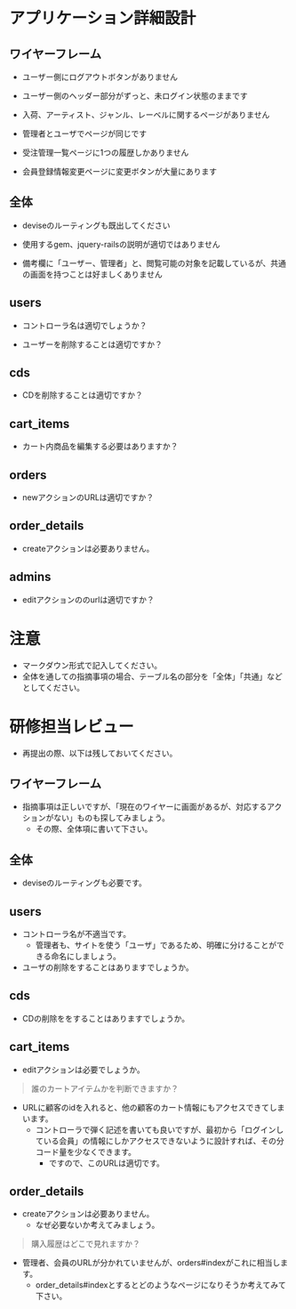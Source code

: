 # アプリケーション詳細設計
## ワイヤーフレーム
- ユーザー側にログアウトボタンがありません

- ユーザー側のヘッダー部分がずっと、未ログイン状態のままです

- 入荷、アーティスト、ジャンル、レーベルに関するページがありません

- 管理者とユーザでページが同じです

- 受注管理一覧ページに1つの履歴しかありません

- 会員登録情報変更ページに変更ボタンが大量にあります

## 全体
- deviseのルーティングも既出してください

- 使用するgem、jquery-railsの説明が適切ではありません

- 備考欄に「ユーザー、管理者」と、閲覧可能の対象を記載しているが、共通の画面を持つことは好ましくありません

## users
- コントローラ名は適切でしょうか？

- ユーザーを削除することは適切ですか？

## cds

- CDを削除することは適切ですか？

## cart_items

- カート内商品を編集する必要はありますか？

## orders
- newアクションのURLは適切ですか？

## order_details
- createアクションは必要ありません。

## admins
- editアクションののurlは適切ですか？

# 注意
* マークダウン形式で記入してください。
* 全体を通しての指摘事項の場合、テーブル名の部分を「全体」「共通」などとしてください。


# 研修担当レビュー
- 再提出の際、以下は残しておいてください。

## ワイヤーフレーム
- 指摘事項は正しいですが、「現在のワイヤーに画面があるが、対応するアクションがない」ものも探してみましょう。
  - その際、全体項に書いて下さい。

## 全体
- deviseのルーティングも必要です。

## users
- コントローラ名が不適当です。
  - 管理者も、サイトを使う「ユーザ」であるため、明確に分けることができる命名にしましょう。
- ユーザの削除をすることはありますでしょうか。

## cds
- CDの削除ををすることはありますでしょうか。

## cart_items
- editアクションは必要でしょうか。
> 誰のカートアイテムかを判断できますか？
- URLに顧客のidを入れると、他の顧客のカート情報にもアクセスできてしまいます。
  - コントローラで弾く記述を書いても良いですが、最初から「ログインしている会員」の情報にしかアクセスできないように設計すれば、その分コード量を少なくできます。
    - ですので、このURLは適切です。

## order_details
- createアクションは必要ありません。
  - なぜ必要ないか考えてみましょう。
> 購入履歴はどこで見れますか？
- 管理者、会員のURLが分かれていませんが、orders#indexがこれに相当します。
  - order_details#indexとするとどのようなページになりそうか考えてみて下さい。
